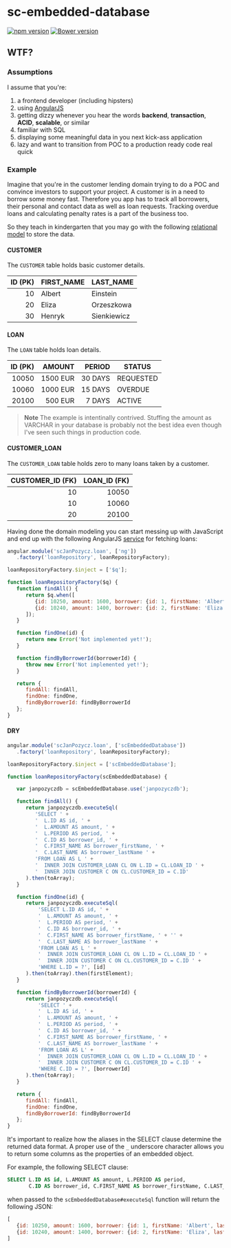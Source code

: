 sc-embedded-database
====================

[![npm version](https://badge.fury.io/js/sc-embedded-database.svg)](http://badge.fury.io/js/sc-embedded-database)
[![Bower version](https://badge.fury.io/bo/sc-embedded-database.svg)](http://badge.fury.io/bo/sc-embedded-database)

## WTF?

### Assumptions

I assume that you're:

1. a frontend developer (including hipsters)
2. using [AngularJS](https://angularjs.org/)
3. getting dizzy whenever you hear the words **backend**, **transaction**, **ACID**, **scalable**, or similar
4. familiar with SQL
5. displaying some meaningful data in you next kick-ass application
6. lazy and want to transition from POC to a production ready code real quick

### Example

Imagine that you're in the customer lending domain trying to do a POC and convince investors
to support your project. A customer is in a need to borrow some money fast. Therefore you app has
to track all borrowers, their personal and contact data as well as loan requests. Tracking overdue
loans and calculating penalty rates is a part of the business too.

So they teach in kindergarten that you may go with the following
[relational model](https://en.wikipedia.org/wiki/Relational_model) to store the data.

#### CUSTOMER

The `CUSTOMER` table holds basic customer details.

| ID (PK) | FIRST_NAME | LAST_NAME   |
|--------:|------------|-------------|
|      10 | Albert     | Einstein    |
|      20 | Eliza      | Orzeszkowa  |
|      30 | Henryk     | Sienkiewicz |

#### LOAN

The `LOAN` table holds loan details.

| ID (PK)    | AMOUNT   | PERIOD  | STATUS    |
|-----------:|---------:|--------:|-----------|
| 10050      | 1500 EUR | 30 DAYS | REQUESTED |
| 10060      | 1000 EUR | 15 DAYS | OVERDUE   |
| 20100      |  500 EUR |  7 DAYS | ACTIVE    |

> **Note** The example is intentinally contrived. Stuffing the amount
> as VARCHAR in your database is probably not the best idea even though
> I've seen such things in production code.

#### CUSTOMER_LOAN

The `CUSTOMER_LOAN` table holds zero to many loans taken by a customer.

| CUSTOMER_ID (FK) | LOAN_ID (FK) |
|-----------------:|-------------:|
|               10 |        10050 |
|               10 |        10060 |
|               20 |        20100 |

Having done the domain modeling you can start messing up with JavaScript and end up with the following AngularJS
[service](https://docs.angularjs.org/guide/services) for fetching loans:

```js
angular.module('scJanPozycz.loan', ['ng'])
   .factory('loanRepository', loanRepositoryFactory);

loanRepositoryFactory.$inject = ['$q'];

function loanRepositoryFactory($q) {
   function findAll() {
      return $q.when([
         {id: 10250, amount: 1600, borrower: {id: 1, firstName: 'Albert', lastName: 'Einstein'}},
         {id: 10240, amount: 1400, borrower: {id: 2, firstName: 'Eliza', lastName: 'Orzeszkowa'}}
      ]);
   }

   function findOne(id) {
      return new Error('Not implemented yet!');
   }

   function findByBorrowerId(borrowerId) {
      throw new Error('Not implemented yet!');
   }

   return {
      findAll: findAll,
      findOne: findOne,
      findByBorrowerId: findByBorrowerId
   };
}
```

#### DRY

```js
angular.module('scJanPozycz.loan', ['scEmbeddedDatabase'])
   .factory('loanRepository', loanRepositoryFactory);

loanRepositoryFactory.$inject = ['scEmbeddedDatabase'];

function loanRepositoryFactory(scEmbeddedDatabase) {

   var janpozyczdb = scEmbeddedDatabase.use('janpozyczdb');

   function findAll() {
      return janpozyczdb.executeSql(
         'SELECT ' +
         '  L.ID AS id, ' +
         '  L.AMOUNT AS amount, ' +
         '  L.PERIOD AS period, ' +
         '  C.ID AS borrower_id, ' +
         '  C.FIRST_NAME AS borrower_firstName, ' +
         '  C.LAST_NAME AS borrower_lastName ' +
         'FROM LOAN AS L ' +
         '  INNER JOIN CUSTOMER_LOAN CL ON L.ID = CL.LOAN_ID ' +
         '  INNER JOIN CUSTOMER C ON CL.CUSTOMER_ID = C.ID'
      ).then(toArray);
   }

   function findOne(id) {
      return janpozyczdb.executeSql(
          'SELECT L.ID AS id, ' +
          '  L.AMOUNT AS amount, ' +
          '  L.PERIOD AS period, ' +
          '  C.ID AS borrower_id, ' +
          '  C.FIRST_NAME AS borrower_firstName, ' + '' +
          '  C.LAST_NAME AS borrower_lastName ' +
          'FROM LOAN AS L ' +
          '  INNER JOIN CUSTOMER_LOAN CL ON L.ID = CL.LOAN_ID ' +
          '  INNER JOIN CUSTOMER C ON CL.CUSTOMER_ID = C.ID ' +
          'WHERE L.ID = ?', [id]
      ).then(toArray).then(firstElement);
   }

   function findByBorrowerId(borrowerId) {
      return janpozyczdb.executeSql(
          'SELECT ' +
          '  L.ID AS id, ' +
          '  L.AMOUNT AS amount, ' +
          '  L.PERIOD AS period, ' +
          '  C.ID AS borrower_id, ' +
          '  C.FIRST_NAME AS borrower_firstName, ' +
          '  C.LAST_NAME AS borrower_lastName ' +
          'FROM LOAN AS L' +
          '  INNER JOIN CUSTOMER_LOAN CL ON L.ID = CL.LOAN_ID ' +
          '  INNER JOIN CUSTOMER C ON CL.CUSTOMER_ID = C.ID ' +
          'WHERE C.ID = ?', [borrowerId]
      ).then(toArray);
   }

   return {
      findAll: findAll,
      findOne: findOne,
      findByBorrowerId: findByBorrowerId
   };
}
```

It's important to realize how the aliases in the SELECT clause determine the returned data format.
A proper use of the `_` underscore character allows you to return some columns as the properties of
an embedded object.

For example, the following SELECT clause:

```sql
SELECT L.ID AS id, L.AMOUNT AS amount, L.PERIOD AS period,
       C.ID AS borrower_id, C.FIRST_NAME AS borrower_firstName, C.LAST_NAME AS borrower_lastName
```

when passed to the `scEmbeddedDatabase#executeSql` function will return the following JSON:

```js
[
   {id: 10250, amount: 1600, borrower: {id: 1, firstName: 'Albert', lastName: 'Einstein'}},
   {id: 10240, amount: 1400, borrower: {id: 2, firstName: 'Eliza', lastName: 'Orzeszkowa'}}
]
```
